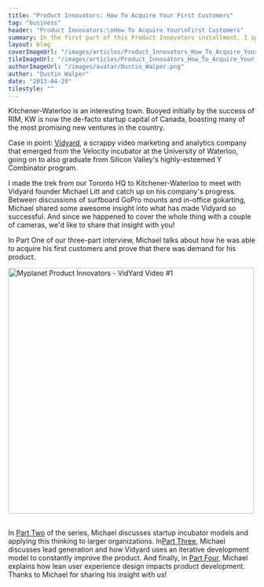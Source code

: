 ```yaml
---
title: "Product Innovators: How To Acquire Your First Customers"
tag: "business"
header: "Product Innovators:\nHow To Acquire Your\nFirst Customers"
summary: In the first part of this Product Innovators installment, I spoke to Vidyard's Michael Litt about getting his video analytics company off the ground.
layout: blog
coverImageUrl: "/images/articles/Product_Innovators_How_To_Acquire_Your_First_Customers/cover.jpg"
tileImageUrl: "/images/articles/Product_Innovators_How_To_Acquire_Your_First_Customers/tile.jpg"
authorImageUrl: "/images/avatar/Dustin_Walper.png"
author: "Dustin Walper"
date: "2013-04-29"
tilestyle: ""
---
```


Kitchener-Waterloo is an interesting town. Buoyed initially by the success of RIM, KW is now the de-facto startup capital of Canada, boasting many of the most promising new ventures in the country.

Case in point: [Vidyard](http://vidyard.com/), a scrappy video marketing and analytics company that emerged from the Velocity incubator at the University of Waterloo, going on to also graduate from Silicon Valley's highly-esteemed Y Combinator program.

I made the trek from our Toronto HQ to Kitchener-Waterloo to meet with Vidyard founder Michael Litt and catch up on his company's progress. Between discussions of surfboard GoPro mounts and in-office gokarting, Michael shared some awesome insight into what has made Vidyard so successful. And since we happened to cover the whole thing with a couple of cameras, we'd like to share that insight with you!

In Part One of our three-part interview, Michael talks about how he was able to acquire his first customers and prove that there was demand for his product.

<script type="text/javascript" id="vidyard_embed_code_kCCEKQqeEjFPB3YiogTuDQ" src="//embed.vidyard.com/embed/kCCEKQqeEjFPB3YiogTuDQ/lightbox?v=2.2"></script>
<div><div class="vidyard_wrapper" onclick="fn_vidyard_kCCEKQqeEjFPB3YiogTuDQ();" style=" width: 500px; float: none; margin-bottom:30px;"><img src="http://embed.vidyard.com/embed/kCCEKQqeEjFPB3YiogTuDQ/thumbnail.jpg" alt="Myplanet Product Innovators - VidYard Video #1" style="width: 500px;"></div></div>

In [Part Two](http://www.youtube.com/watch?v=UF_A9sHKG6M) of the series, Michael discusses startup incubator models and applying this thinking to larger organizations.  In[Part Three](http://www.youtube.com/watch?v=Vxnd0aa6T24), Michael discusses lead generation and how Vidyard uses an iterative development model to constantly improve the product. And finally, in [Part Four](http://www.youtube.com/watch?v=BseWzaFX_AE), Michael explains how lean user experience design impacts product development. Thanks to Michael for sharing his insight with us!

